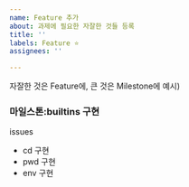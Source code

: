 ```yaml
---
name: Feature 추가
about: 과제에 필요한 자잘한 것들 등록
title: ''
labels: Feature ⭐
assignees: ''

---
```


자잘한 것은 Feature에, 큰 것은 Milestone에
예시)
### 마일스톤:builtins 구현
issues
- cd 구현
- pwd 구현
- env 구현

